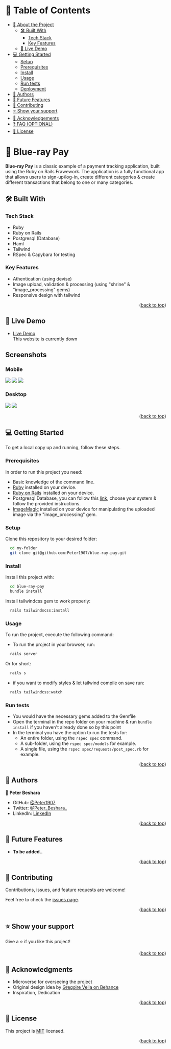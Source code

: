 <a name="readme-top"></a>

# 📗 Table of Contents

- [📖 About the Project](#about-project)
  - [🛠 Built With](#built-with)
    - [Tech Stack](#tech-stack)
    - [Key Features](#key-features)
  - [🚀 Live Demo](#live-demo)
- [💻 Getting Started](#getting-started)
  - [Setup](#setup)
  - [Prerequisites](#prerequisites)
  - [Install](#install)
  - [Usage](#usage)
  - [Run tests](#run-tests)
  - [Deployment](#triangular_flag_on_post-deployment)
- [👥 Authors](#authors)
- [🔭 Future Features](#future-features)
- [🤝 Contributing](#contributing)
- [⭐️ Show your support](#support)
- [🙏 Acknowledgements](#acknowledgements)
- [❓ FAQ (OPTIONAL)](#faq)
- [📝 License](#license)

<!-- PROJECT DESCRIPTION -->

# 📖 Blue-ray Pay <a name="about-project"></a>

**Blue-ray Pay** is a classic example of a payment tracking application, built using the Ruby on Rails Frawework.
The application is a fully functional app that allows users to sign-up/log-in, create different categories & create different transactions that belong to one or many categories.


## 🛠 Built With <a name="built-with"></a>

### Tech Stack <a name="tech-stack"></a>

- Ruby
- Ruby on Rails
- Postgresql (Database)
- Haml
- Tailwind
- RSpec & Capybara for testing

### Key Features <a name="key-features"></a>

- Athentication (using devise)
- Image upload, validation & processing (using "shrine" & "image_processing" gems)
- Responsive design with tailwind

<p align="right">(<a href="#readme-top">back to top</a>)</p>

## 🚀 Live Demo <a name="live-demo"></a>

- [Live Demo](#)<br/>
  This website is currently down

## Screenshots

### **Mobile**
  <img src="./screenshots/M1.png">
  <img src="./screenshots/M2.png">
  <img src="./screenshots/M3.png">

### **Desktop**
  <img src="./screenshots/D1.png">
  <img src="./screenshots/D2.png">


<p align="right">(<a href="#readme-top">back to top</a>)</p>

<!-- GETTING STARTED -->

## 💻 Getting Started <a name="getting-started"></a>

To get a local copy up and running, follow these steps.

### Prerequisites

In order to run this project you need:

- Basic knowledge of the command line.
- [Ruby](https://www.ruby-lang.org/en/documentation/installation/) installed on your device.
- [Ruby on Rails](https://guides.rubyonrails.org/v5.0/getting_started.html) installed on your device.
- Postgresql Database, you can follow this [link](https://www.postgresql.org/download/), choose your system & follow the provided instructions.
- [ImageMagic](https://imagemagick.org/script/download.php) installed on your device for manipulating the uploaded image via the "image_processing" gem.

### Setup

Clone this repository to your desired folder:

```sh
  cd my-folder
  git clone git@github.com:Peter1907/blue-ray-pay.git
```

### Install

Install this project with:
```sh
  cd blue-ray-pay
  bundle install
```

Install tailwindcss gem to work properly:
```sh
  rails tailwindscss:install
```

### Usage

To run the project, execute the following command:


- To run the project in your browser, run:
```sh
  rails server
```
Or for short:
```sh
  rails s
```

- if you want to modify styles & let tailwind compile on save run:
```sh
  rails tailwindcss:watch
```

### Run tests

- You would have the necessary gems added to the Gemfile
- Open the terminal in the repo folder on your machine & run `bundle install` if you haven't already done so by this point
- In the terminal you have the option to run the tests for:
  - An entire folder, using the `rspec spec` command.
  - A sub-folder, using the `rspec spec/models` for example.
  - A single file, using the `rspec spec/requests/post_spec.rb` for example.

<p align="right">(<a href="#readme-top">back to top</a>)</p>

## 👥 Authors <a name="authors"></a>

👤 **Peter Beshara**

- GitHub: [@Peter1907](https://github.com/Peter1907)
- Twitter: [@Peter_Beshara_](https://twitter.com/Peter_Beshara_)
- LinkedIn: [LinkedIn](https://www.linkedin.com/in/peter-beshara-b33681241/)

<p align="right">(<a href="#readme-top">back to top</a>)</p>

<!-- FUTURE FEATURES -->

## 🔭 Future Features <a name="future-features"></a>

- **To be added..**

<p align="right">(<a href="#readme-top">back to top</a>)</p>

## 🤝 Contributing <a name="contributing"></a>

Contributions, issues, and feature requests are welcome!

Feel free to check the [issues page](https://github.com/Peter1907/blue-ray-pay/issues).

<p align="right">(<a href="#readme-top">back to top</a>)</p>

## ⭐️ Show your support <a name="support"></a>

Give a ⭐️ if you like this project!

<p align="right">(<a href="#readme-top">back to top</a>)</p>

<!-- ACKNOWLEDGEMENTS -->

## 🙏 Acknowledgments <a name="acknowledgements"></a>

- Microverse for overseeing the project
- Original design idea by [Gregoire Vella on Behance](https://www.behance.net/gregoirevella)
- Inspiration, Dedication

<p align="right">(<a href="#readme-top">back to top</a>)</p>

<!-- LICENSE -->

## 📝 License <a name="license"></a>

This project is [MIT](./LICENSE) licensed.

<p align="right">(<a href="#readme-top">back to top</a>)</p>

